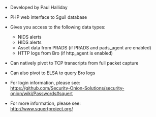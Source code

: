* Developed by Paul Halliday 

* PHP web interface to Sguil database

* Gives you access to the following data types:
  * NIDS alerts
  * HIDS alerts
  * Asset data from PRADS (if PRADS and pads_agent are enabled)
  * HTTP logs from Bro (if http_agent is enabled)

* Can natively pivot to TCP transcripts from full packet capture

* Can also pivot to ELSA to query Bro logs

* For login information, please see:  
https://github.com/Security-Onion-Solutions/security-onion/wiki/Passwords#squert

* For more information, please see:  
http://www.squertproject.org/